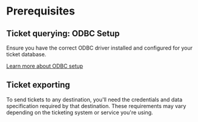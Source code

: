 # Prerequisites

## Ticket querying: ODBC Setup

Ensure you have the correct ODBC driver installed and configured for your ticket database.

[Learn more about ODBC setup](./odbc-setup.md)

## Ticket exporting

To send tickets to any destination, you'll need the credentials and data specification required by that destination. These requirements may vary depending on the ticketing system or service you're using.
